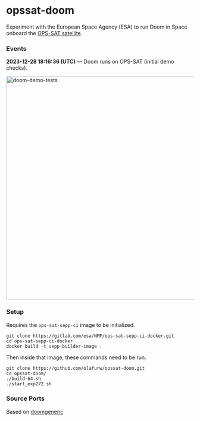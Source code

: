 # opssat-doom

Experiment with the European Space Agency (ESA) to run Doom in Space onboard the [OPS-SAT satellite](https://www.esa.int/Enabling_Support/Operations/OPS-SAT).

### Events

**2023-12-28 18:16:36 (UTC)** — Doom runs on OPS-SAT (initial demo checks).

<img src="https://github.com/olafurw/opssat-doom/assets/103783/8b2ece4b-bb92-4694-9655-9debc2569c2e" alt="doom-demo-tests" width="600" />

### Setup

Requires the `ops-sat-sepp-ci` image to be initialized.

```
git clone https://gitlab.com/esa/NMF/ops-sat-sepp-ci-docker.git
cd ops-sat-sepp-ci-docker
docker build -t sepp-builder-image .
```

Then inside that image, these commands need to be run.

```
git clone https://github.com/olafurw/opssat-doom.git
cd opssat-doom/
./build-64.sh
./start_exp272.sh
```

### Source Ports

Based on [doomgeneric](https://github.com/ozkl/doomgeneric)
